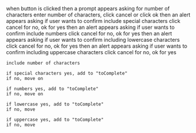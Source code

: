 
when button is clicked
then a prompt appears asking for number of characters
    enter number of characters, click cancel or click ok
then an alert appears asking if user wants to confirm include special characters
    click cancel for no, ok for yes
then an alert appears asking if user wants to confirm include numbers
    click cancel for no, ok for yes
then an alert appears asking if user wants to confirm including lowercase characters
    click cancel for no, ok for yes
then an alert appears asking if user wants to confirm including uppercase characters
    click cancel for no, ok for yes


    include number of characters

    if special characters yes, add to "toComplete"
    if no, move on

    if numbers yes, add to "toComplete"
    if no, move on

    if lowercase yes, add to "toComplete"
    if no, move 

    if uppercase yes, add to "toComplete"
    if no, move


